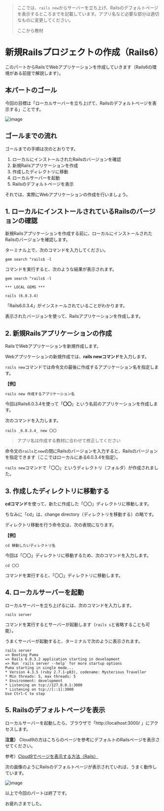 > ここでは、`rails new`からサーバーを立ち上げ、Railsのデフォルトページを表示するところまでを記載しています。アプリ名など必要な部分は適切なものに変更してください。
>
> ここから教材

# 新規Railsプロジェクトの作成（Rails6）
このパートからRailsでWebアプリケーションを作成していきます（Rails6の環境がある前提で解説します）。


## 本パートのゴール
今回の目標は「ローカルサーバーを立ち上げて、Railsのデフォルトページを表示する」ことです。

![image](https://i.gyazo.com/63fef1182934fdc07ffcbac00b03439c.png)


## ゴールまでの流れ
ゴールまでの手順は次のとおりです。

1. ローカルにインストールされたRailsのバージョンを確認
2. 新規Railsアプリケーションを作成
3. 作成したディレクトリに移動
4. ローカルサーバーを起動
5. Railsのデフォルトページを表示

それでは、実際にWebアプリケーションの作成を行いましょう。


## 1. ローカルにインストールされているRailsのバージョンの確認
新規Railsアプリケーションを作成する前に、ローカルにインストールされたRailsのバージョンを確認します。

ターミナル上で、次のコマンドを入力してください。

```console
gem search ^rails$ -l
```

コマンドを実行すると、次のような結果が表示されます。

```console
gem search ^rails$ -l

*** LOCAL GEMS ***

rails (6.0.3.4)
```

「Rails6.0.3.4」がインストールされていることがわかります。

表示されたバージョンを使って、Railsアプリケーションを作成します。


## 2. 新規Railsアプリケーションの作成
RailsでWebアプリケーションを新規作成します。

Webアプリケーションの新規作成では、**rails newコマンド**を入力します。

`rails new`コマンドでは命令文の最後に作成するアプリケーション名を指定します。

**【例】**

```console
rails new 作成するアプリケーション名
```

今回はRails6.0.3.4を使って「**〇〇**」という名前のアプリケーションを作成します。

次のコマンドを入力します。

```console
rails _6.0.3.4_ new 〇〇
```

> アプリ名は作成する教材に合わせて修正してください

命令文の`rails`と`new`の間にRailsのバージョンを入力すると、Railsのバージョンを指定できます（ここではローカルにある6.0.3.4を指定）。

`rails new`コマンドで「〇〇」というディレクトリ（フォルダ）が作成されました。


## 3. 作成したディレクトリに移動する
**cdコマンド**を使って、新たに作成した「〇〇」ディレクトリに移動します。

ちなみに「cd」は、change directory（ディレクトリを移動する）の略です。

ディレクトリ移動を行う命令文は、次の表現になります。

**【例】**

```console
cd 移動したいディレクトリ名
```

今回は「〇〇」ディレクトリに移動するため、次のコマンドを入力します。

```console
cd 〇〇
```

コマンドを実行すると、「〇〇」ディレクトリに移動します。


## 4. ローカルサーバーを起動
ローカルサーバーを立ち上げるには、次のコマンドを入力します。

```console
rails server
```

コマンドを実行するとサーバーが起動します（`rails s`と省略することも可能）。

うまくサーバーが起動すると、ターミナルで次のように表示されます。

```console
rails server
=> Booting Puma
=> Rails 6.0.3.2 application starting in development 
=> Run `rails server --help` for more startup options
Puma starting in single mode...
* Version 4.3.5 (ruby 2.7.1-p83), codename: Mysterious Traveller
* Min threads: 5, max threads: 5
* Environment: development
* Listening on tcp://127.0.0.1:3000
* Listening on tcp://[::1]:3000
Use Ctrl-C to stop
```


## 5. Railsのデフォルトページを表示
ローカルサーバーを起動したら、ブラウザで「http://localhost:3000/ 」にアクセスします。

**注意）** Cloud9の方はこちらのページを参考にデフォルトのRailsページを表示させてください。

参考）[Cloud9でページを表示する方法（Rails）](https://qiita.com/daijiro_maeyama/private/51fe7517639f11d634d3)

次の画像のようにRailsのデフォルトページが表示されていれば、うまく動作しています。

![image](https://i.gyazo.com/63fef1182934fdc07ffcbac00b03439c.png)

以上で今回のパートは終了です。

お疲れさまでした。
